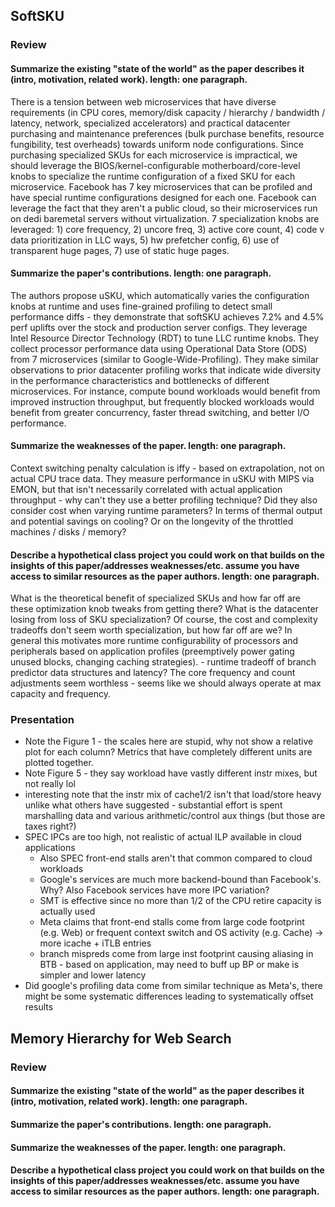 ## SoftSKU

### Review

#### Summarize the existing "state of the world" as the paper describes it (intro, motivation, related work). length: one paragraph.

There is a tension between web microservices that have diverse requirements (in CPU cores, memory/disk capacity / hierarchy / bandwidth / latency, network, specialized accelerators) and practical datacenter purchasing and maintenance preferences (bulk purchase benefits, resource fungibility, test overheads) towards uniform node configurations.
Since purchasing specialized SKUs for each microservice is impractical, we should leverage the BIOS/kernel-configurable motherboard/core-level knobs to specialize the runtime configuration of a fixed SKU for each microservice.
Facebook has 7 key microservices that can be profiled and have special runtime configurations designed for each one.
Facebook can leverage the fact that they aren't a public cloud, so their microservices run on dedi baremetal servers without virtualization.
7 specialization knobs are leveraged: 1) core frequency, 2) uncore freq, 3) active core count, 4) code v data prioritization in LLC ways, 5) hw prefetcher config, 6) use of transparent huge pages, 7) use of static huge pages.

#### Summarize the paper's contributions. length: one paragraph.

The authors propose uSKU, which automatically varies the configuration knobs at runtime and uses fine-grained profiling to detect small performance diffs - they demonstrate that softSKU achieves 7.2% and 4.5% perf uplifts over the stock and production server configs.
They leverage Intel Resource Director Technology (RDT) to tune LLC runtime knobs.
They collect processor performance data using Operational Data Store (ODS) from 7 microservices (similar to Google-Wide-Profiling).
They make similar observations to prior datacenter profiling works that indicate wide diversity in the performance characteristics and bottlenecks of different microservices.
For instance, compute bound workloads would benefit from improved instruction throughput, but frequently blocked workloads would benefit from greater concurrency, faster thread switching, and better I/O performance.

#### Summarize the weaknesses of the paper. length: one paragraph.

Context switching penalty calculation is iffy - based on extrapolation, not on actual CPU trace data.
They measure performance in uSKU with MIPS via EMON, but that isn't necessarily correlated with actual application throughput - why can't they use a better profiling technique?
Did they also consider cost when varying runtime parameters? In terms of thermal output and potential savings on cooling? Or on the longevity of the throttled machines / disks / memory?

#### Describe a hypothetical class project you could work on that builds on the insights of this paper/addresses weaknesses/etc. assume you have access to similar resources as the paper authors. length: one paragraph.

What is the theoretical benefit of specialized SKUs and how far off are these optimization knob tweaks from getting there?
What is the datacenter losing from loss of SKU specialization? Of course, the cost and complexity tradeoffs don't seem worth specialization, but how far off are we?
In general this motivates more runtime configurability of processors and peripherals based on application profiles (preemptively power gating unused blocks, changing caching strategies).
    - runtime tradeoff of branch predictor data structures and latency?
The core frequency and count adjustments seem worthless - seems like we should always operate at max capacity and frequency.

### Presentation

- Note the Figure 1 - the scales here are stupid, why not show a relative plot for each column? Metrics that have completely different units are plotted together.
- Note Figure 5 - they say workload have vastly different instr mixes, but not really lol
- interesting note that the instr mix of cache1/2 isn't that load/store heavy unlike what others have suggested - substantial effort is spent marshalling data and various arithmetic/control aux things (but those are taxes right?)
- SPEC IPCs are too high, not realistic of actual ILP available in cloud applications
    - Also SPEC front-end stalls aren't that common compared to cloud workloads
    - Google's services are much more backend-bound than Facebook's. Why? Also Facebook services have more IPC variation?
    - SMT is effective since no more than 1/2 of the CPU retire capacity is actually used
    - Meta claims that front-end stalls come from large code footprint (e.g. Web) or frequent context switch and OS activity (e.g. Cache) -> more icache + iTLB entries
    - branch mispreds come from large inst footprint causing aliasing in BTB - based on application, may need to buff up BP or make is simpler and lower latency
- Did google's profiling data come from similar technique as Meta's, there might be some systematic differences leading to systematically offset results

## Memory Hierarchy for Web Search

### Review

#### Summarize the existing "state of the world" as the paper describes it (intro, motivation, related work). length: one paragraph.


#### Summarize the paper's contributions. length: one paragraph.


#### Summarize the weaknesses of the paper. length: one paragraph.


#### Describe a hypothetical class project you could work on that builds on the insights of this paper/addresses weaknesses/etc. assume you have access to similar resources as the paper authors. length: one paragraph.

